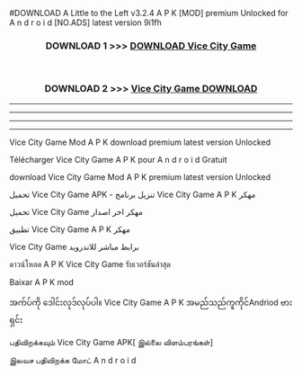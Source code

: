 #DOWNLOAD A Little to the Left v3.2.4 A P K [MOD] premium Unlocked for A n d r o i d [NO.ADS] latest version 9i1fh 



<div align="center">

<h3>DOWNLOAD 1 >>> <a href="https://downloadmod1.web.app/?judul=Vice City Game ">DOWNLOAD Vice City Game </a></h3><br>

<h3>DOWNLOAD 2 >>> <a href="https://downloadmod1.web.app/?judul=Vice City Game ">Vice City Game  DOWNLOAD </a></h3>

</div>


----------------------------------------------------------

----------------------------------------------------------

----------------------------------------------------------

----------------------------------------------------------


Vice City Game  Mod A P K download premium latest version Unlocked

Télécharger Vice City Game  A P K pour A n d r o i d Gratuit

download Vice City Game  Mod A P K premium latest version Unlocked

تحميل Vice City Game  APK - تنزيل برنامج Vice City Game  A P K مهكر

تحميل Vice City Game  مهكر اخر اصدار

تطبيق Vice City Game  A P K مهكر

Vice City Game  برابط مباشر للاندرويد

ดาวน์โหลด A P K Vice City Game  รับเวอร์ชันล่าสุด

Baixar A P K mod

အက်ပ်ကို ဒေါင်းလုဒ်လုပ်ပါ။ Vice City Game  A P K အမည်သည်ကူကိုင်Andriod ဗားရှင်း

பதிவிறக்கவும் Vice City Game  APK[ இல்லை விளம்பரங்கள்] 
 
இலவச பதிவிறக்க மோட் A n d r o i d



